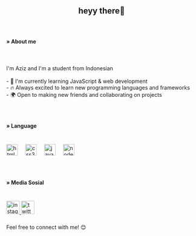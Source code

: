 <br clear="both">

<h2 align="center">heyy there👋</h2>

###

<br clear="both">

<h4 align="left">» About me</h4>

###

<br clear="both">

<p align="left">I'm Aziz and I'm a student from Indonesian<br><br>- 🚀 I'm currently learning JavaScript & web development<br>- 🔥 Always excited to learn new programming languages and frameworks<br>- 🌍 Open to making new friends and collaborating on projects</p>

###

<br clear="both">

<h4 align="left">» Language</h4>

###

<br clear="both">

<div align="left">
  <img src="https://skillicons.dev/icons?i=html" height="30" alt="html5 logo"  />
  <img width="12" />
  <img src="https://skillicons.dev/icons?i=css" height="30" alt="css3 logo"  />
  <img width="12" />
  <img src="https://skillicons.dev/icons?i=js" height="30" alt="javascript logo"  />
  <img width="12" />
  <img src="https://skillicons.dev/icons?i=nodejs" height="30" alt="nodejs logo"  />
</div>

###

<br clear="both">

<h4 align="left">» Media Sosial</h4>

###

<br clear="both">

<div align="left">
  <a href="https://www.instagram.com/kixccx_" target="_blank">
    <img src="https://img.shields.io/static/v1?message=Instagram&logo=instagram&label=&color=E4405F&logoColor=white&labelColor=&style=for-the-badge" height="35" alt="instagram logo"  />
  </a>
  <img src="https://img.shields.io/static/v1?message=Twitter&logo=twitter&label=&color=1DA1F2&logoColor=white&labelColor=&style=for-the-badge" height="35" alt="twitter logo"  />
</div>

###

<p align="left">Feel free to connect with me! 😊</p>

###
